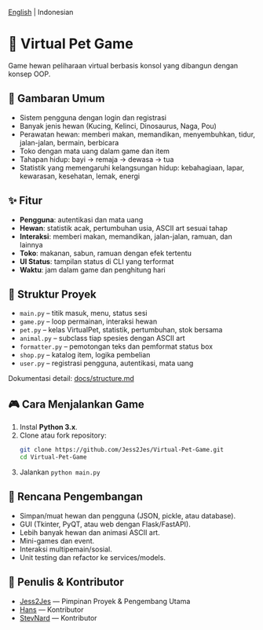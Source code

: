[English](README.md) | Indonesian
# 🐾 Virtual Pet Game

Game hewan peliharaan virtual berbasis konsol yang dibangun dengan konsep OOP.  

## 📖 Gambaran Umum
- Sistem pengguna dengan login dan registrasi  
- Banyak jenis hewan (Kucing, Kelinci, Dinosaurus, Naga, Pou)  
- Perawatan hewan: memberi makan, memandikan, menyembuhkan, tidur, jalan-jalan, bermain, berbicara  
- Toko dengan mata uang dalam game dan item  
- Tahapan hidup: bayi → remaja → dewasa → tua  
- Statistik yang memengaruhi kelangsungan hidup: kebahagiaan, lapar, kewarasan, kesehatan, lemak, energi  

## ✨ Fitur
- **Pengguna**: autentikasi dan mata uang  
- **Hewan**: statistik acak, pertumbuhan usia, ASCII art sesuai tahap  
- **Interaksi**: memberi makan, memandikan, jalan-jalan, ramuan, dan lainnya  
- **Toko**: makanan, sabun, ramuan dengan efek tertentu  
- **UI Status**: tampilan status di CLI yang terformat  
- **Waktu**: jam dalam game dan penghitung hari  

## 📂 Struktur Proyek
- `main.py` – titik masuk, menu, status sesi  
- `game.py` – loop permainan, interaksi hewan  
- `pet.py` – kelas VirtualPet, statistik, pertumbuhan, stok bersama  
- `animal.py` – subclass tiap spesies dengan ASCII art  
- `formatter.py` – pemotongan teks dan pemformat status box  
- `shop.py` – katalog item, logika pembelian  
- `user.py` – registrasi pengguna, autentikasi, mata uang  

Dokumentasi detail: [docs/structure.md](docs/structure.md)

## 🎮 Cara Menjalankan Game

1. Instal **Python 3.x**.  
2. Clone atau fork repository:  
   ```bash
   git clone https://github.com/Jess2Jes/Virtual-Pet-Game.git
   cd Virtual-Pet-Game
3. Jalankan `python main.py`

## 🚀 Rencana Pengembangan

- Simpan/muat hewan dan pengguna (JSON, pickle, atau database).  
- GUI (Tkinter, PyQT, atau web dengan Flask/FastAPI).  
- Lebih banyak hewan dan animasi ASCII art.  
- Mini-games dan event.  
- Interaksi multipemain/sosial.  
- Unit testing dan refactor ke services/models.  

## 👥 Penulis & Kontributor

- [Jess2Jes](https://github.com/Jess2Jes) — Pimpinan Proyek & Pengembang Utama  
- [Hans](https://github.com/Dendroculus) — Kontributor  
- [StevNard](https://github.com/StevNard) — Kontributor  

